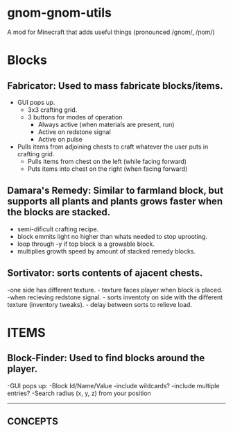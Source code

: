 gnom-gnom-utils
===============

A mod for Minecraft that adds useful things (pronounced /ɡnom/, /ɲom/)

# Blocks
## Fabricator: Used to mass fabricate blocks/items.
  - GUI pops up.
    - 3x3 crafting grid.
    - 3 buttons for modes of operation
      - Always active (when materials are present, run)
      - Active on redstone signal
      - Active on pulse
  - Pulls items from adjoining chests to craft whatever the user puts in crafting grid.
    - Pulls items from chest on the left (while facing forward)
    - Puts items into chest on the right (when facing forward)

## Damara's Remedy: Similar to farmland block, but supports all plants and plants grows faster when the blocks are stacked.
  - semi-dificult crafting recipe.
  - block emmits light no higher than whats needed to stop uprooting.
  - loop through -y if top block is a growable block.
  - multiplies growth speed by amount of stacked remedy blocks.


## Sortivator: sorts contents of ajacent chests.
  -one side has different texture.
    - texture faces player when block is placed.
  -when recieving redstone signal.
    - sorts inventoty on side with the different texture (inventory tweaks).
    - delay between sorts to relieve load.



# ITEMS
## Block-Finder: Used to find blocks around the player.
  -GUI pops up:
    -Block Id/Name/Value
      -include wildcards?
      -include multiple entries?
    -Search radius (x, y, z) from your position
    


-------------------------
CONCEPTS
-------------------------

